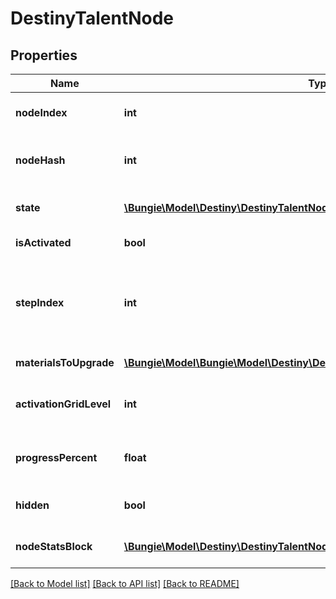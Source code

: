 # DestinyTalentNode

## Properties
Name | Type | Description | Notes
------------ | ------------- | ------------- | -------------
**nodeIndex** | **int** | The index of the Talent Node being referred to (an index into DestinyTalentGridDefinition.nodes[]). CONTENT VERSION DEPENDENT. | [optional] 
**nodeHash** | **int** | The hash of the Talent Node being referred to (in DestinyTalentGridDefinition.nodes). Deceptively CONTENT VERSION DEPENDENT. We have no guarantee of the hash&#39;s immutability between content versions. | [optional] 
**state** | [**\Bungie\Model\Destiny\DestinyTalentNodeState**](DestinyTalentNodeState.md) | An DestinyTalentNodeState enum value indicating the node&#39;s state: whether it can be activated or swapped, and why not if neither can be performed. | [optional] 
**isActivated** | **bool** | If true, the node is activated: it&#39;s current step then provides its benefits. | [optional] 
**stepIndex** | **int** | The currently relevant Step for the node. It is this step that has rendering data for the node and the benefits that are provided if the node is activated. (the actual rules for benefits provided are extremely complicated in theory, but with how Talent Grids are being used in Destiny 2 you don&#39;t have to worry about a lot of those old Destiny 1 rules.) This is an index into: DestinyTalentGridDefinition.nodes[nodeIndex].steps[stepIndex] | [optional] 
**materialsToUpgrade** | [**\Bungie\Model\\Bungie\Model\Destiny\Definitions\DestinyMaterialRequirement[]**](DestinyMaterialRequirement.md) | If the node has material requirements to be activated, this is the list of those requirements. | [optional] 
**activationGridLevel** | **int** | The progression level required on the Talent Grid in order to be able to activate this talent node. Talent Grids have their own Progression - similar to Character Level, but in this case it is experience related to the item itself. | [optional] 
**progressPercent** | **float** | If you want to show a progress bar or circle for how close this talent node is to being activate-able, this is the percentage to show. It follows the node&#39;s underlying rules about when the progress bar should first show up, and when it should be filled. | [optional] 
**hidden** | **bool** | Whether or not the talent node is actually visible in the game&#39;s UI. Whether you want to show it in your own UI is up to you! I&#39;m not gonna tell you who to sock it to. | [optional] 
**nodeStatsBlock** | [**\Bungie\Model\Destiny\DestinyTalentNodeStatBlock**](DestinyTalentNodeStatBlock.md) | This property has some history. A talent grid can provide stats on both the item it&#39;s related to and the character equipping the item. This returns data about those stat bonuses. | [optional] 

[[Back to Model list]](../README.md#documentation-for-models) [[Back to API list]](../README.md#documentation-for-api-endpoints) [[Back to README]](../README.md)


